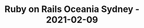 ---
layout: post
title: Ruby on Rails Oceania Sydney - 2021-02-09
datetime: '2021-02-09 02:00:00 -0500'
name: Ruby on Rails Oceania Sydney
external_url: https://www.meetup.com/Ruby-On-Rails-Oceania-Sydney/events/275600904/
online_event: false
year_month: 2021-02
---
